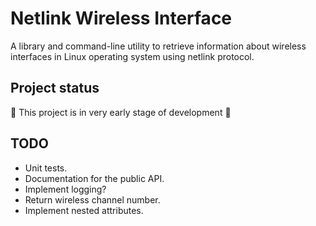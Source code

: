 # Netlink Wireless Interface

A library and command-line utility to retrieve information about wireless interfaces
in Linux operating system using netlink protocol.

## Project status

🚧 This project is in very early stage of development 🚧

## TODO

- Unit tests.
- Documentation for the public API.
- Implement logging?
- Return wireless channel number.
- Implement nested attributes.
